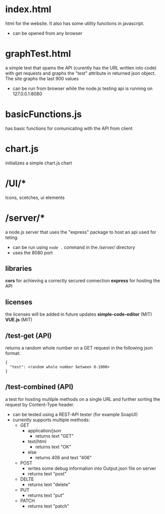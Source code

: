 # index.html
html for the website. It also has some utility functions in javascript.

- can be opened from any browser

# graphTest.html
a simple test that spams the API (curently has the URL written into code) with get requests and graphs the "test" attribute in returned json object. The site graphs the last 900 values

- can be run from browser while the node.js testing api is running on 127.0.0.1:8080

# basicFunctions.js
has basic functions for comunicating with the API from client

# chart.js
initializes a simple chart.js chart

# /UI/*
Icons, scetches, ui elements 

# /server/*
a node.js server that uses the "express" package to host an api used for teting. 

- can be run using `node .` command in the */server/* directory
- uses the 8080 port

## libraries
**cors** for achieving a correctly secured connection 
**express** for hosting the API

## licenses
the licenses will be added in future updates
**simple-code-editor**   (MIT)
**VUE.js**               (MIT)


## /test-get (API)
returns a random whole number on a GET request in the following json format: 
```
{
  "test": <random whole number between 0-1000>
}
```

## /test-combined (API)
a test for hosting multiple methods on a single URL and further sorting the request by Content-Type header.

- can be tested using a REST-API tester (for example SoapUI)
- currently supports multiple methods:
	- GET
		- application/json
			- returns text "GET"
		- text/html
			- returns text "OK"
		- else
			- returns 406 and text "406"
	- POST
		- writes some debug information into Output.json file on server
		- returns text "post"
	- DELTE
		- returns text "delete"
	- PUT
		- returns text "put"
	- PATCH
		- returns text "patch"
